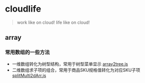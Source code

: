 cloudlife
=========

> work like on cloud!
> life like on cloud!


## array

### 常用数组的一些方法

- 一维数组转化为树型结构，常用于树型菜单显示  [array2tree.js](https://github.com/lihang90/cloudlife/blob/master/src/array/array2tree.js)
- 二维数组求子项的组合，常用于商品SKU规格值转化为对应SKU子项    [splitMulti2dArr.js](https://github.com/lihang90/cloudlife/blob/master/src/array/splitMulti2dArr.js)